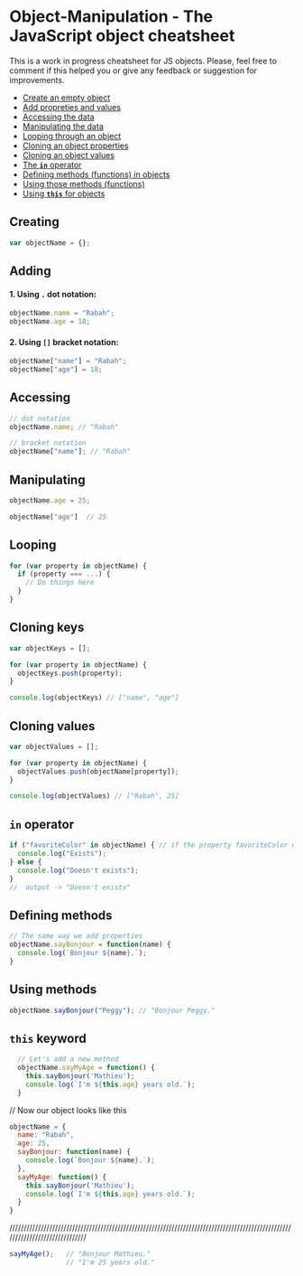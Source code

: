 # Object-Manipulation - The JavaScript object cheatsheet
This is a work in progress cheatsheet for JS objects. Please, feel free to comment if this helped you or give any feedback or suggestion for improvements.

- [Create an empty object](#creating)
- [Add propreties and values](#adding)
- [Accessing the data](#accessing)
- [Manipulating the data](#manipulating)
- [Looping through an object](#looping)
- [Cloning an object properties](#cloning-keys)
- [Cloning an object values](#cloning-values)
- [The **`in`** operator](#in-operator)
- [Defining methods (functions) in objects](#defining-methods)
- [Using those methods (functions)](#using-methods)
- [Using **`this`** for objects](#this-keyword)

## Creating
```javascript
var objectName = {};
```
## Adding
#### 1. Using `.` dot notation:
```javascript
objectName.name = "Rabah";
objectName.age = 18;
```
#### 2. Using `[]` bracket notation:
```javascript
objectName["name"] = "Rabah";
objectName["age"] = 18;
```
## Accessing
```javascript
// dot notation
objectName.name; // "Rabah"

// bracket notation
objectName["name"]; // "Rabah"
```
## Manipulating
```javascript
objectName.age = 25;

objectName["age"]  // 25
```
## Looping
```javascript
for (var property in objectName) {
  if (property === ...) {
    // Do things here
  }
}
```
## Cloning keys
```javascript
var objectKeys = [];

for (var property in objectName) {
  objectKeys.push(property);
}

console.log(objectKeys) // ["name", "age"]
```
## Cloning values
```javascript
var objectValues = [];

for (var property in objectName) {
  objectValues.push(objectName[property]);
}

console.log(objectValues) // ["Rabah", 25]
```
## `in` operator
```javascript
if ("favoriteColor" in objectName) { // if the property favoriteColor exists in objectName
  console.log("Exists");
} else {
  console.log("Doesn't exists");
}
//  output -> "Doesn't exists"
```
## Defining methods
```javascript
// The same way we add properties
objectName.sayBonjour = function(name) {
  console.log(`Bonjour ${name}.`);
}
```
## Using methods
```javascript
objectName.sayBonjour("Peggy"); // "Bonjour Peggy."
```
## `this` keyword
```javascript
  // Let's add a new method
  objectName.sayMyAge = function() {
    this.sayBonjour('Mathieu');
    console.log(`I'm ${this.age} years old.`);
  }
```  
  // Now our object looks like this
  ```javascript
  objectName = {
    name: "Rabah",
    age: 25,
    sayBonjour: function(name) {
      console.log(`Bonjour ${name}.`);
    },
    sayMyAge: function() {
      this.sayBonjour('Mathieu');
      console.log(`I'm ${this.age} years old.`);
    }
  }   
  ```
  //////////////////////////////////////////////////////////////////////////////////////////////////////////////////////////////
  ```javascript
  sayMyAge();   // "Bonjour Mathieu."
                // "I'm 25 years old."
  ```
